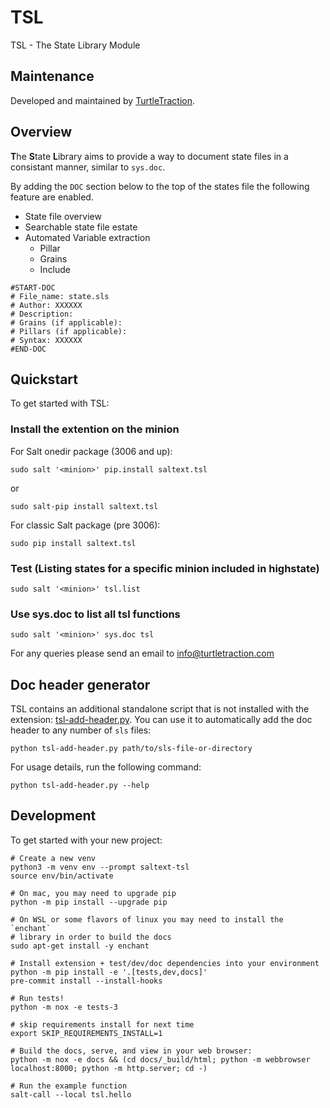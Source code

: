 # TSL

TSL - The State Library Module

## Maintenance

Developed and maintained by [TurtleTraction](www.turtletraction.com).

## Overview

**T**he **S**tate **L**ibrary aims to provide a way to document state files in a consistant manner, similar to `sys.doc`.

By adding the `DOC` section below to the top of the states file the following feature are enabled.

* State file overview
* Searchable state file estate
* Automated Variable extraction
  * Pillar
  * Grains
  * Include

```
#START-DOC
# File_name: state.sls
# Author: XXXXXX
# Description:
# Grains (if applicable):
# Pillars (if applicable):
# Syntax: XXXXXX
#END-DOC
```


## Quickstart

To get started with TSL:

### Install the extention on the minion

For Salt onedir package (3006 and up):

`sudo salt '<minion>' pip.install saltext.tsl`

or

`sudo salt-pip install saltext.tsl`

For classic Salt package (pre 3006):

`sudo pip install saltext.tsl`

### Test (Listing states for a specific minion included in highstate)

`sudo salt '<minion>' tsl.list`

### Use sys.doc to list all tsl functions

`sudo salt '<minion>' sys.doc tsl`

For any queries please send an email to info@turtletraction.com

## Doc header generator

TSL contains an additional standalone script that is not installed with the extension: [tsl-add-header.py](https://gitlab.com/turtletraction-oss/saltext-tsl/-/blob/main/src/tsl-add-header.py?ref_type=heads). You can use it to automatically add the doc header to any number of `sls` files:

```
python tsl-add-header.py path/to/sls-file-or-directory
```

For usage details, run the following command:

```
python tsl-add-header.py --help
```

## Development

To get started with your new project:

    # Create a new venv
    python3 -m venv env --prompt saltext-tsl
    source env/bin/activate

    # On mac, you may need to upgrade pip
    python -m pip install --upgrade pip

    # On WSL or some flavors of linux you may need to install the `enchant`
    # library in order to build the docs
    sudo apt-get install -y enchant

    # Install extension + test/dev/doc dependencies into your environment
    python -m pip install -e '.[tests,dev,docs]'
    pre-commit install --install-hooks

    # Run tests!
    python -m nox -e tests-3

    # skip requirements install for next time
    export SKIP_REQUIREMENTS_INSTALL=1

    # Build the docs, serve, and view in your web browser:
    python -m nox -e docs && (cd docs/_build/html; python -m webbrowser localhost:8000; python -m http.server; cd -)

    # Run the example function
    salt-call --local tsl.hello
